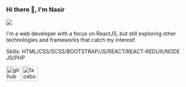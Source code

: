 ### Hi there 👋, I'm Nasir 
![](https://scontent.fdac7-1.fna.fbcdn.net/v/t1.6435-9/71407255_515220789328403_3880086327223386112_n.jpg?_nc_cat=102&ccb=1-7&_nc_sid=e3f864&_nc_eui2=AeHrdfh_J_w6lRk-mkh40Dm9tn1-o4Ylv6m2fX6jhiW_qbsOFHTdZ4wH9Qbn8zn0rCVx1RWa_1smwVlyaL94dQME&_nc_ohc=f_IAQykimd4AX9XmhAE&_nc_ht=scontent.fdac7-1.fna&oh=00_AT8sm2ZW9wxE8HFXXxspW3h7AjeS1wbGT4eRrpLjEvGXGg&oe=62D26795)

I'm a web developer with a focus on ReactJS, but still exploring other technologies and frameworks that catch my interest!

Skills: HTML/CSS/SCSS/BOOTSTRAP/JS/REACT/REACT-REDUX/NODE JS/PHP 




[<img src='https://cdn.jsdelivr.net/npm/simple-icons@3.0.1/icons/github.svg' alt='github' height='40'>](https://github.com/Nasir-Yousuf)  [<img src='https://cdn.jsdelivr.net/npm/simple-icons@3.0.1/icons/facebook.svg' alt='facebook' height='40'>](https://www.facebook.com/https://www.facebook.com/profile.php?id=100025214583884)  

